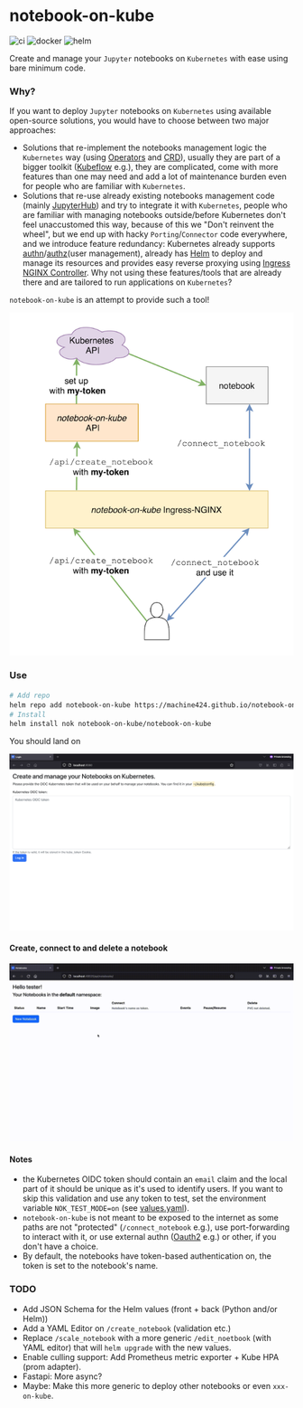 # notebook-on-kube

![ci](https://github.com/machine424/notebook-on-kube/actions/workflows/ci.yaml/badge.svg)
![docker](https://github.com/machine424/notebook-on-kube/actions/workflows/docker.yaml/badge.svg)
![helm](https://github.com/machine424/notebook-on-kube/actions/workflows/helm.yaml/badge.svg)

Create and manage your `Jupyter` notebooks on `Kubernetes` with ease using bare minimum code.

### Why?

If you want to deploy `Jupyter` notebooks on `Kubernetes` using available open-source solutions, you would have to choose between two major approaches:

- Solutions that re-implement the notebooks management logic the `Kubernetes` way (using [Operators](https://kubernetes.io/docs/concepts/extend-kubernetes/operator/) and [CRD](https://kubernetes.io/docs/concepts/extend-kubernetes/api-extension/custom-resources/)),
usually they are part of a bigger toolkit ([Kubeflow](https://www.kubeflow.org) e.g.), they are complicated, come with more features than one may need and add a lot of maintenance burden even for people who are familiar with `Kubernetes`.
- Solutions that re-use already existing notebooks management code (mainly [JupyterHub](https://jupyter.org/hub)) and try to integrate it with `Kubernetes`,
people who are familiar with managing notebooks outside/before Kubernetes don't feel unaccustomed this way, because of this we "Don't reinvent the wheel", but we end up with
hacky `Porting`/`Connector` code everywhere, and we introduce feature redundancy: Kubernetes already supports [authn](https://kubernetes.io/docs/reference/access-authn-authz/authentication/)/[authz](https://kubernetes.io/docs/reference/access-authn-authz/authorization/)(user management),
already has [Helm](https://helm.sh) to deploy and manage its resources and provides easy reverse proxying using [Ingress NGINX Controller](https://github.com/kubernetes/ingress-nginx). Why not using these features/tools that are already there and are tailored to run applications on `Kubernetes`?

`notebook-on-kube` is an attempt to provide such a tool!

<p align="center">
  <img src="artwork/notebook-on-kube.drawio.png" />
</p>

### Use

```bash
# Add repo
helm repo add notebook-on-kube https://machine424.github.io/notebook-on-kube
# Install
helm install nok notebook-on-kube/notebook-on-kube
```

You should land on

<p align="center">
  <img src="artwork/login.png" />
</p>

#### Create, connect to and delete a notebook

<p align="center">
  <img src="artwork/create-notebook.gif" />
</p>

#### Notes

- the Kubernetes OIDC token should contain an `email` claim and the local part of it should be unique as it's used to identify users.
If you want to skip this validation and use any token to test, set the environment variable `NOK_TEST_MODE=on` (see [values.yaml](deploy/notebook-on-kube/values.yaml)).
- `notebook-on-kube` is not meant to be exposed to the internet as some paths are not "protected" (`/connect_notebook` e.g.),
use port-forwarding to interact with it, or use external authn ([Oauth2](https://kubernetes.github.io/ingress-nginx/examples/auth/oauth-external-auth/) e.g.) or other, if you don't have a choice.
- By default, the notebooks have token-based authentication on, the token is set to the notebook's name.

### TODO
- Add JSON Schema for the Helm values (front + back (Python and/or Helm))
- Add a YAML Editor on `/create_notebook` (validation etc.)
- Replace `/scale_notebook` with a more generic `/edit_noetbook` (with YAML editor) that will `helm upgrade` with the new values.
- Enable culling support: Add Prometheus metric exporter + Kube HPA (prom adapter).
- Fastapi: More async?
- Maybe: Make this more generic to deploy other notebooks or even `xxx-on-kube`.
